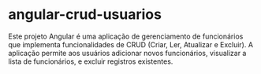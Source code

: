 # angular-crud-usuarios
Este projeto Angular é uma aplicação de gerenciamento de funcionários que implementa funcionalidades de CRUD (Criar, Ler, Atualizar e Excluir). A aplicação permite aos usuários adicionar novos funcionários, visualizar a lista de funcionários, e excluir registros existentes.
